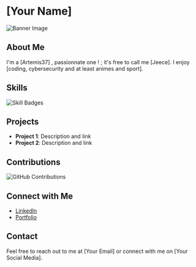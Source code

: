 # [Your Name]

![Banner Image](https://app.hackthebox.com/profile/1442922)

## About Me
I'm a [Artemis37] , passionnate one ! ; it's free to call me [Jeece]. I enjoy [coding, cybersecurity and at least animes and sport].

## Skills
![Skill Badges](https://tryhackme.com/api/v2/badges/public-profile?userPublicId=1934526)

## Projects
- **Project 1**: Description and link
- **Project 2**: Description and link

## Contributions
![GitHub Contributions](URL_OF_YOUR_CONTRIBUTIONS_IMAGE)

## Connect with Me
- [LinkedIn](URL_OF_YOUR_LINKEDIN)
- [Portfolio](URL_OF_YOUR_PORTFOLIO)

## Contact
Feel free to reach out to me at [Your Email] or connect with me on [Your Social Media].
